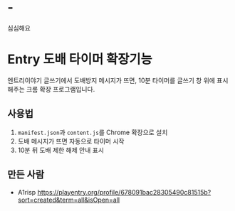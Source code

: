 # -
심심해요
# Entry 도배 타이머 확장기능

엔트리이야기 글쓰기에서 도배방지 메시지가 뜨면,
10분 타이머를 글쓰기 창 위에 표시해주는 크롬 확장 프로그램입니다.

## 사용법
1. `manifest.json`과 `content.js`를 Chrome 확장으로 설치
2. 도배 메시지가 뜨면 자동으로 타이머 시작
3. 10분 뒤 도배 제한 해제 안내 표시

## 만든 사람
- A1risp https://playentry.org/profile/678091bac28305490c81515b?sort=created&term=all&isOpen=all
